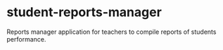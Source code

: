 # student-reports-manager
Reports manager application for teachers to compile reports of students performance.

